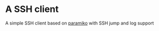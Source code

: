 # A SSH client
A simple SSH client based on [paramiko](https://www.paramiko.org/) with SSH jump and log support
